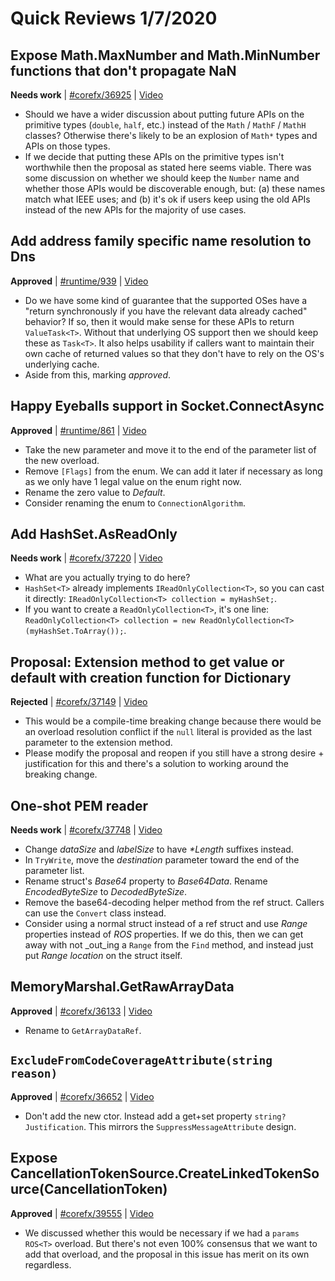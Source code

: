 # Quick Reviews 1/7/2020

## Expose Math.MaxNumber and Math.MinNumber functions that don't propagate NaN

**Needs work** | [#corefx/36925](https://github.com/dotnet/corefx/issues/36925#issuecomment-571721383) | [Video](https://www.youtube.com/watch?v=lSB-ACeetRo&t=0h0m0s)
 
* Should we have a wider discussion about putting future APIs on the primitive
  types (`double`, `half`, etc.) instead of the `Math` / `MathF` / `MathH`
  classes? Otherwise there's likely to be an explosion of `Math*` types and APIs
  on those types.
* If we decide that putting these APIs on the primitive types isn't worthwhile
  then the proposal as stated here seems viable. There was some discussion on
  whether we should keep the `Number` name and whether those APIs would be
  discoverable enough, but: (a) these names match what IEEE uses; and (b) it's
  ok if users keep using the old APIs instead of the new APIs for the majority
  of use cases.
 
## Add address family specific name resolution to Dns

**Approved** | [#runtime/939](https://github.com/dotnet/runtime/issues/939#issuecomment-571705400) | [Video](https://www.youtube.com/watch?v=lSB-ACeetRo&t=0h0m0s)
 
* Do we have some kind of guarantee that the supported OSes have a "return
  synchronously if you have the relevant data already cached" behavior? If so,
  then it would make sense for these APIs to return `ValueTask<T>`. Without that
  underlying OS support then we should keep these as `Task<T>`. It also helps
  usability if callers want to maintain their own cache of returned values so
  that they don't have to rely on the OS's underlying cache.
* Aside from this, marking _approved_.

## Happy Eyeballs support in Socket.ConnectAsync

**Approved** | [#runtime/861](https://github.com/dotnet/runtime/issues/861#issuecomment-571712410) | [Video](https://www.youtube.com/watch?v=lSB-ACeetRo&t=0h0m0s)
 
* Take the new parameter and move it to the end of the parameter list of the new
  overload.
* Remove `[Flags]` from the enum. We can add it later if necessary as long as we
  only have 1 legal value on the enum right now.
* Rename the zero value to _Default_.
* Consider renaming the enum to `ConnectionAlgorithm`.
 
## Add HashSet.AsReadOnly

**Needs work** | [#corefx/37220](https://github.com/dotnet/corefx/issues/37220#issuecomment-571732291) | [Video](https://www.youtube.com/watch?v=lSB-ACeetRo&t=0h0m0s)

* What are you actually trying to do here?
* `HashSet<T>` already implements `IReadOnlyCollection<T>`, so you can cast it
  directly: `IReadOnlyCollection<T> collection = myHashSet;`.
* If you want to create a `ReadOnlyCollection<T>`, it's one line:
  `ReadOnlyCollection<T> collection = new
  ReadOnlyCollection<T>(myHashSet.ToArray());`.

## Proposal: Extension method to get value or default with creation function for Dictionary

**Rejected** | [#corefx/37149](https://github.com/dotnet/corefx/issues/37149#issuecomment-571729598) | [Video](https://www.youtube.com/watch?v=lSB-ACeetRo&t=0h0m0s)
 
* This would be a compile-time breaking change because there would be an
  overload resolution conflict if the `null` literal is provided as the last
  parameter to the extension method.
* Please modify the proposal and reopen if you still have a strong desire +
  justification for this and there's a solution to working around the breaking
  change.
 
## One-shot PEM reader

**Needs work** | [#corefx/37748](https://github.com/dotnet/corefx/issues/37748#issuecomment-571743250) | [Video](https://www.youtube.com/watch?v=lSB-ACeetRo&t=0h0m0s)
 
 * Change _dataSize_ and _labelSize_ to have _*Length_ suffixes instead.
 * In `TryWrite`, move the _destination_ parameter toward the end of the
   parameter list.
 * Rename struct's _Base64_ property to _Base64Data_. Rename _EncodedByteSize_
   to _DecodedByteSize_.
 * Remove the base64-decoding helper method from the ref struct. Callers can use
   the `Convert` class instead.
 * Consider using a normal struct instead of a ref struct and use _Range_
   properties instead of _ROS_ properties. If we do this, then we can get away
   with not _out_ing a `Range` from the `Find` method, and instead just put
   _Range location_ on the struct itself.

## MemoryMarshal.GetRawArrayData

**Approved** | [#corefx/36133](https://github.com/dotnet/corefx/issues/36133#issuecomment-571725298) | [Video](https://www.youtube.com/watch?v=lSB-ACeetRo&t=0h0m0s)

* Rename to `GetArrayDataRef`.

## `ExcludeFromCodeCoverageAttribute(string reason)`

**Approved** | [#corefx/36652](https://github.com/dotnet/corefx/issues/36652#issuecomment-571726362) | [Video](https://www.youtube.com/watch?v=lSB-ACeetRo&t=0h0m0s)

* Don't add the new ctor. Instead add a get+set property `string? Justification`. This mirrors the `SuppressMessageAttribute` design.

## Expose CancellationTokenSource.CreateLinkedTokenSource(CancellationToken)

**Approved** | [#corefx/39555](https://github.com/dotnet/corefx/issues/39555#issuecomment-571746847) | [Video](https://www.youtube.com/watch?v=lSB-ACeetRo&t=0h0m0s)

* We discussed whether this would be necessary if we had a `params ROS<T>`
  overload. But there's not even 100% consensus that we want to add that
  overload, and the proposal in this issue has merit on its own regardless.